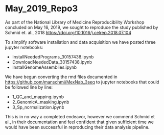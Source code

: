 # May_2019_Repo3

As part of the National Library of Medicine Reproducibility Workshop concluded on May 16, 2019, we sought to reproduce the study published by Schmid et. al., 2018 
  https://doi.org/10.1016/j.celrep.2018.07.104
  
To simplify software installation and data acquisition we have posted three jupyter notebooks:
  - InstallNeededPrograms_30157438.ipynb 
  - DownloadNeededData_30157438.ipynb
  - InstallGenomeAssemblies.ipynb
  
We have begun converting the rmd files documented in https://github.com/manschmi/MexNab_3seq to jupyter notebooks that could be followed line by line:
  - 1_QC_and_mapping.ipynb
  - 2_GenomicA_masking.ipynb
  - 3_Sp_normalization.ipynb
  
This is in no way a completed endeavor, however we commend Schmid et al., in their documentation and feel confident that given sufficient time we would have been successful in reproducing their data analysis pipeline. 
